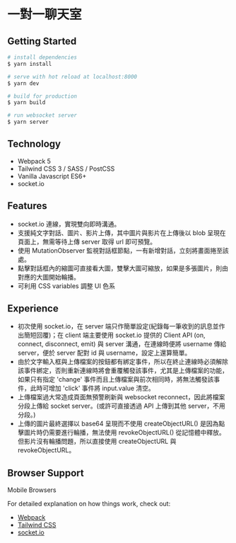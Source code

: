 # 一對一聊天室

## Getting Started

```bash
# install dependencies
$ yarn install

# serve with hot reload at localhost:8000
$ yarn dev

# build for production
$ yarn build

# run websocket server
$ yarn server
```

## Technology

- Webpack 5
- Tailwind CSS 3 / SASS / PostCSS
- Vanilla Javascript ES6+
- socket.io

## Features

- socket.io 連線，實現雙向即時溝通。
- 支援純文字對話、圖片、影片上傳，其中圖片與影片在上傳後以 blob 呈現在頁面上，無需等待上傳 server 取得 url 即可預覽。
- 使用 MutationObserver 監視對話框節點，一有新增對話，立刻將畫面捲至該處。
- 點擊對話框內的縮圖可直接看大圖，雙擊大圖可縮放，如果是多張圖片，則由對應的大圖開始輪播。
- 可利用 CSS variables 調整 UI 色系

## Experience

- 初次使用 socket.io，在 server 端只作簡單設定(紀錄每一筆收到的訊息並作出簡短回覆)；在 client 端主要使用 socket.io 提供的 Client API (on, connect, disconnect, emit) 與 server 溝通，在連線時便將 username 傳給 server，便於 server 配對 id 與 username，設定上還算簡單。
- 由於文字輸入框與上傳檔案的按鈕都有綁定事件，所以在終止連線時必須解除該事件綁定，否則重新連線時將會重覆觸發該事件，尤其是上傳檔案的功能，如果只有指定 'change' 事件而且上傳檔案與前次相同時，將無法觸發該事件，此時可增加 'click' 事件將 input.value 清空。
- 上傳檔案過大常造成頁面無預警刷新與 websocket reconnect，因此將檔案分段上傳給 socket server。(或許可直接透過 API 上傳到其他 server，不用分段。)
- 上傳的圖片最終選擇以 base64 呈現而不使用 createObjectURL() 是因為點擊圖片時仍需要進行輪播，無法使用 revokeObjectURL() 從記憶體中釋放。但影片沒有輪播問題，所以直接使用 createObjectURL 與 revokeObjectURL。

## Browser Support

Mobile Browsers

For detailed explanation on how things work, check out:

- [Webpack](https://webpack.js.org)
- [Tailwind CSS](https://tailwindcss.com)
- [socket.io](https://socket.io)

